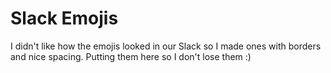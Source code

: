 # Slack Emojis

I didn't like how the emojis looked in our Slack so I made ones with borders and nice spacing. Putting them here so I don't lose them :)
